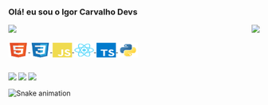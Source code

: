 ### Olá! eu sou o Igor Carvalho Devs

<div>
  <a href= "https://github.com/igorcarvalhodevs">
  <img height="180em" src="https://github-readme-stats.vercel.app/api?username=igorcarvalhodevs&show_icons=true&theme=radical"/>
  <img align="right" height="180em" src="https://github-readme-stats.vercel.app/api/top-langs/?username=igorcarvalhodevs&layout=compact&langs_count=16&theme=radical"/>
</div>
<div style="dysplay: inline_block"><br>
  <img align="center" alt="Igor-HTML" height="30" width="40" src="https://raw.githubusercontent.com/devicons/devicon/master/icons/html5/html5-original.svg">
  <img align="center" alt="Igor-CSS" height="30" width="40" src="https://raw.githubusercontent.com/devicons/devicon/master/icons/css3/css3-original.svg">
  <img align="center" alt="Igor-Js" height="30" width="40" src="https://raw.githubusercontent.com/devicons/devicon/master/icons/javascript/javascript-plain.svg">
  <img align="center" alt="Igor-React" height="30" width="40" src="https://raw.githubusercontent.com/devicons/devicon/master/icons/react/react-original.svg">
  <img align="center" alt="Igor-Ts" height="30" width="40" src="https://raw.githubusercontent.com/devicons/devicon/master/icons/typescript/typescript-plain.svg">
  <img align="center" alt="Igor-Python" height="30" width="40" src="https://raw.githubusercontent.com/devicons/devicon/master/icons/python/python-original.svg">
</div>  

##

<div>
  <a href="https://www.linkedin.com/in/igor-de-carvalho-leandro-64287a234/" target="_blank"><img src="https://img.shields.io/badge/LinkedIn-0077B5?style=for-the-badge&logo=linkedin&logoColor=white" target="_blank"></a>
  <a href="mailto: igorcarvalho.devs@gmail.com" target="_blank"><img src="https://img.shields.io/badge/Gmail-D14836?style=for-the-badge&logo=gmail&logoColor=white" target="_blank"></a>
  <a href="https://wa.me/5511933746065" target="_blank"><img src="https://img.shields.io/badge/WhatsApp-25D366?style=for-the-badge&logo=whatsapp&logoColor=white" target="_blank"></a>
</div>

![Snake animation](https://github.com/igorcarvalhodevs/igorcarvalhodevs/blob/output/github-contribution-grid-snake.svg)

  
  
 
  
 
